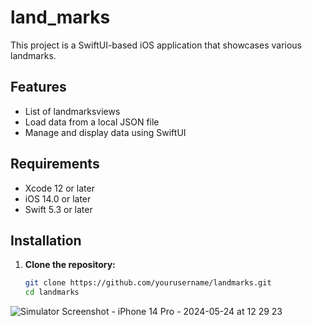 # land_marks

This project is a SwiftUI-based iOS application that showcases various landmarks.

## Features

- List of landmarksviews
- Load data from a local JSON file
- Manage and display data using SwiftUI

## Requirements

- Xcode 12 or later
- iOS 14.0 or later
- Swift 5.3 or later

## Installation

1. **Clone the repository:**

   ```sh
   git clone https://github.com/yourusername/landmarks.git
   cd landmarks
![Simulator Screenshot - iPhone 14 Pro - 2024-05-24 at 12 29 23](https://github.com/AshrafSU/land_marks/assets/90716620/6d2c2191-27a6-4e5b-9db6-0af983f5ae58)
